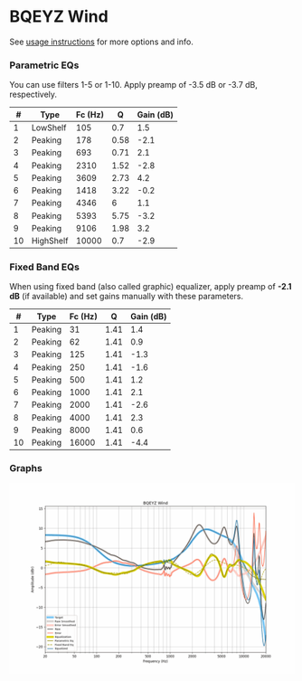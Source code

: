 # BQEYZ Wind
See [usage instructions](https://github.com/jaakkopasanen/AutoEq#usage) for more options and info.

### Parametric EQs
You can use filters 1-5 or 1-10. Apply preamp of -3.5 dB or -3.7 dB, respectively.

|   # | Type      |   Fc (Hz) |    Q |   Gain (dB) |
|-----|-----------|-----------|------|-------------|
|   1 | LowShelf  |       105 | 0.7  |         1.5 |
|   2 | Peaking   |       178 | 0.58 |        -2.1 |
|   3 | Peaking   |       693 | 0.71 |         2.1 |
|   4 | Peaking   |      2310 | 1.52 |        -2.8 |
|   5 | Peaking   |      3609 | 2.73 |         4.2 |
|   6 | Peaking   |      1418 | 3.22 |        -0.2 |
|   7 | Peaking   |      4346 | 6    |         1.1 |
|   8 | Peaking   |      5393 | 5.75 |        -3.2 |
|   9 | Peaking   |      9106 | 1.98 |         3.2 |
|  10 | HighShelf |     10000 | 0.7  |        -2.9 |

### Fixed Band EQs
When using fixed band (also called graphic) equalizer, apply preamp of **-2.1 dB** (if available) and set gains manually with these parameters.

|   # | Type    |   Fc (Hz) |    Q |   Gain (dB) |
|-----|---------|-----------|------|-------------|
|   1 | Peaking |        31 | 1.41 |         1.4 |
|   2 | Peaking |        62 | 1.41 |         0.9 |
|   3 | Peaking |       125 | 1.41 |        -1.3 |
|   4 | Peaking |       250 | 1.41 |        -1.6 |
|   5 | Peaking |       500 | 1.41 |         1.2 |
|   6 | Peaking |      1000 | 1.41 |         2.1 |
|   7 | Peaking |      2000 | 1.41 |        -2.6 |
|   8 | Peaking |      4000 | 1.41 |         2.3 |
|   9 | Peaking |      8000 | 1.41 |         0.6 |
|  10 | Peaking |     16000 | 1.41 |        -4.4 |

### Graphs
![](./BQEYZ%20Wind.png)
